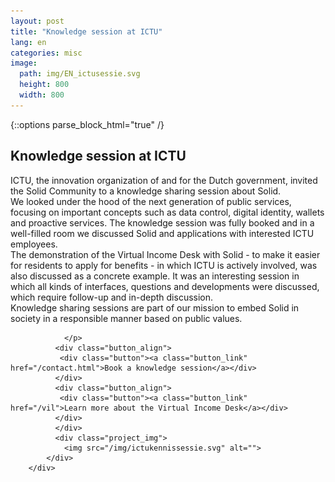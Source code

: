 ```yaml
---
layout: post
title: "Knowledge session at ICTU"
lang: en
categories: misc
image:
  path: img/EN_ictusessie.svg
  height: 800
  width: 800
---
```



{::options parse_block_html="true" /}
<div class="wrapperprojects" markdown="0">
            <div class="projectblock">
             <div class="project_text">
              <h2>
Knowledge session at ICTU
              </h2>
              <p>
ICTU, the innovation organization of and for the Dutch government, invited the Solid Community to a knowledge sharing session about Solid. <br>
We looked under the hood of the next generation of public services, focusing on important concepts such as data control, digital identity, wallets and proactive services.
The knowledge session was fully booked and in a well-filled room we discussed Solid and applications with interested ICTU employees. <br>
The demonstration of the Virtual Income Desk with Solid - to make it easier for residents to apply for benefits - in which ICTU is actively involved, was also discussed as a concrete example. 
It was an interesting session in which all kinds of interfaces, questions and developments were discussed, which require follow-up and in-depth discussion. <br>
Knowledge sharing sessions are part of our mission to embed Solid in society in a responsible manner based on public values.

                </p>
              <div class="button_align">
               <div class="button"><a class="button_link" href="/contact.html">Book a knowledge session</a></div>
              </div>
              <div class="button_align">
               <div class="button"><a class="button_link" href="/vil">Learn more about the Virtual Income Desk</a></div>
              </div>
              </div>
              <div class="project_img">
                <img src="/img/ictukennissessie.svg" alt="">
            </div>         
        </div>
</div>
